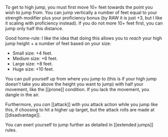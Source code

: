 To get to high jump, you must first move 10+ feet towards the point you wish to jump from. You can jump vertically a number of feet equal to your strength modifier plus your proficiency bonus (by RAW it is just +3, but I like it scaling with proficiency instead). If you do not more 10+ feet first, you can jump only half this distance.

Good home-rule: I like the idea that doing this allows you to *reach* your high jump height + a number of feet based on your size:
-  Small size: +4 feet.
-  Medium size: +6 feet.
-  Large size: +8 feet.
-  Huge size: +10 feet.

You can pull yourself up from where you jump to (this is if your high jump doesn't take you above the height you want to jump) with half your movement, like the [[prone]] condition. If you lack the movement, you dangle in the air.

Furthermore, you *can* [[attack]] with you attack action while you jump like this, if choosing to hit a higher up target, but the attack rolls are made at [[disadvantage]].

You can exert yourself to jump further as detailed in [[extended jumps]] rules.